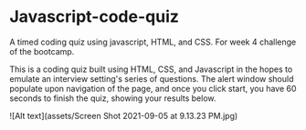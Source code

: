 # Javascript-code-quiz
A timed coding quiz using javascript, HTML, and CSS. For week 4 challenge of the bootcamp.

This is a coding quiz built using HTML, CSS, and Javascript in the hopes to emulate an interview setting's series of questions. The alert window should populate upon navigation of the page, and once you click start, you have 60 seconds to finish the quiz, showing your results below. 

![Alt text](assets/Screen Shot 2021-09-05 at 9.13.23 PM.jpg)
